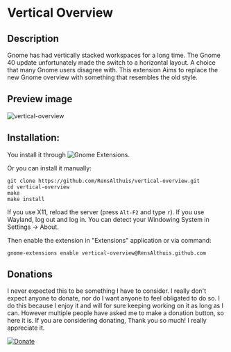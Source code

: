# Vertical Overview

## Description
Gnome has had vertically stacked workspaces for a long time. The Gnome 40 update unfortunately made the switch to a horizontal layout. A choice that many Gnome users disagree with. This extension Aims to replace the new Gnome overview with something that resembles the old style. 

## Preview image
![vertical-overview](https://user-images.githubusercontent.com/12956267/116825963-f0977f00-ab91-11eb-953a-ea891389ddf9.gif)

## Installation:
You install it through ![Gnome Extensions](https://extensions.gnome.org/extension/4144/vertical-overview/).

Or you can install it manually:
```
git clone https://github.com/RensAlthuis/vertical-overview.git
cd vertical-overview
make
make install
```

If you use X11, reload the server (press `Alt-F2` and type `r`).
If you use Wayland, log out and log in.
You can detect your Windowing System in Settings → About.

Then enable the extension in "Extensions" application or via command:

```
gnome-extensions enable vertical-overview@RensAlthuis.github.com
```



## Donations
I never expected this to be something I have to consider. I really don't expect anyone to donate, nor do I want anyone to feel obligated to do so. I do this because I enjoy it and will for sure keeping working on it as long as I can. However multiple people have asked me to make a donation button, so here it is. If you are considering donating, Thank you so much! I really appreciate it.

[![Donate](https://www.paypalobjects.com/en_US/i/btn/btn_donate_LG.gif)](https://www.paypal.com/donate?hosted_button_id=8JSADCLQR58KJ)

